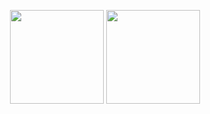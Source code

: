 <p align='center'>
<img align="center" height='150' src="https://github-readme-stats.vercel.app/api?username=Meteors27&count_private=true&include_all_commits=false&hide_border=true&show_icons=true&text_color=FFFFFF&icon_color=FFFFFF&title_color=FFFFFF&bg_color=45,D16BA5,86A8E7,5FFBF1" />
<img align="center" height='150' src="https://github-readme-stats.vercel.app/api/top-langs/?username=Meteors27&layout=compact&text_color=FFFFFF&title_color=FFFFFF&icon_color=FFFFFF&bg_color=45,5FFBF1,86A8E7,D16BA5" />
</p>



<!--
**Meteors27/Meteors27** is a ✨ _special_ ✨ repository because its `README.md` (this file) appears on your GitHub profile.

Here are some ideas to get you started:

- 🔭 I’m currently working on ...
- 🌱 I’m currently learning ...
- 👯 I’m looking to collaborate on ...
- 🤔 I’m looking for help with ...
- 💬 Ask me about ...
- 📫 How to reach me: ...
- 😄 Pronouns: ...
- ⚡ Fun fact: ...
-->
